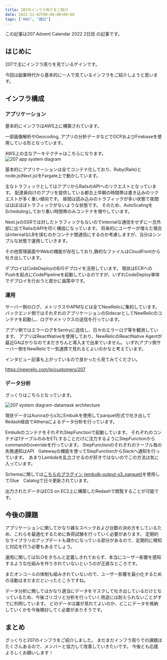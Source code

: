 ```yaml
---
title: 207のインフラ周りをご紹介
date: 2022-12-02T00:00:00+09:00
tags: ["AWS", "雑記"]
---
```


この記事は207 Advent Calendar 2022 2日目 の記事です。

## はじめに

207で主にインフラ周りを見ているゲインです。

今回は副業時代から基本的に一人で見ているインフラをご紹介しようと思います。


## インフラ構成
### アプリケーション

基本的にインフラはAWS上に構築されています。

一部画像解析やGeocoding, アプリの分析データなどでGCPおよびFirebaseを使用している形となっています。

AWS上の主なアーキテクチャはこちらになります。
![207 app system diagram](/images/207_app_system_diagram.jpg)

基本的にアプリケーションは全てコンテナ化しており、Ruby(Rails)とnode.js(Next.js)をFargate上で動かしています。

主なトラフィックとしてはアプリからRailsのAPIへのリクエストとなっています。
配達員向けのアプリを提供している都合上早朝の時間帯は書き込みのリクエストが多く重い傾向です。
昼間は読み込みのトラフィックが多い状態で夜間はほぼほぼトラフィックがないような状態です。
そのため、AutoScalingをSchedulingしており重い時間帯のみコンテナを増やしています。

Next.jsのSSRでは対したトラフィックもないのでinternalな通信をせずに一旦外部に出てRailsのAPIを叩く構成になっています。
将来的にユーザーが増えた場合はinternalなLBを挟むのかコンテナ間通信にするのか考慮しますが、当分はシンプルな状態で運用していきます。

その他管理画面やWebの機能が存在しており,静的なファイルはCloudFrontから吐き出しています。

デプロイはCodeDeployのB/Gデプロイを活用しています。
現状はECRへのPushを起点にCodePipelineを起動しているのですが、いずれCodeDeploy単体でデプロイを行おうと密かに画策中です。

### 運用

サーバー側のログ、メトリクスやAPMなどは全てNewRelicに集約しています。
バックエンド側ではそれぞれのアプリケーションのSidecarとしてNewRelicのコンテナを起動し、ログやメトリクスの送信を行っています。

アプリ側ではエラーログをSentryに送信し、日々のエラーログ等を観測しています。
アプリはReactNativeを使用しており、NewRelicのReactNative Agentが最近GAばかりなのでまだきちんと導入まで出来ていません。
いずれアプリ側サーバー側をNewRelicで一気通貫で見れるとよいのかなと考えています。

インタビュー記事も上がっているので良かったら見てみてください。

https://newrelic.com/jp/customers/207


### データ分析

ざっくりはこちらとなっています。

![207 system diagram-datamask architecture](/images/207_data_mask_system_diagram.jpg)

現状データはAuroraからs3にEmbulkを使用してparquet形式で吐き出してRedash経由でAthenaによるデータ分析を行っています。

EmbulkのコンテナをそれぞれStepFunctionで起動しています。
それぞれのコンテナは1テーブルのみをETLすることだけに注力するようにStepFunctionからcommandのoverrideを行っています。
StepFunctionのそれぞれのテーブル毎の失敗通知はAPI　Gatewayの機能を使ってStepFunctionからSlackへ通知を行っています。　あまりLambdaを乱立させるのが好きではないのでこの方法は気に入っています。

Schemaに関しては[こちらのプラグイン (embulk-output-s3_parquet)](embulk-output-s3_parquet)を使用してGlue　Catalogで日々更新されています。

出力されたデータはECS on EC2上に構築したRedashで閲覧することが可能です。

## 今後の課題

アプリケーションに関してかなり雑なスペックおよび台数の決め方をしているため、これらを最適化するために負荷試験を行っていく必要があります。
定期的なライブラリのアップデートも疎かになっている部分があるので、定期的に検知と対応を行う必要もあるでしょう。

運用に関してはSLOをきちんと定義しきれておらず、本当にユーザー影響を感知するような仕組みを作りきれていないというのが正直なところです。

またオンコールの体制も組みきれていないので、ユーザー影響を最小化するための活動はまだまだといったところですね。

データ分析に関してはかなり適当にデータをマスクして吐き出しているだけとなっているため、今後ゴリゴリと分析を行っていく用途には耐えられないことがすでに判明しています。
どのデータは誰が見れてよいのか、どこにデータを格納していくかを今後検討してく必要がありそうです。

## まとめ

ざっくりと207のインフラをご紹介しました。
まだまだインフラ周りでの課題はたくさんあるので、メンバーと協力して改善していきたいです。
今後とも応援よろしくお願いします！
